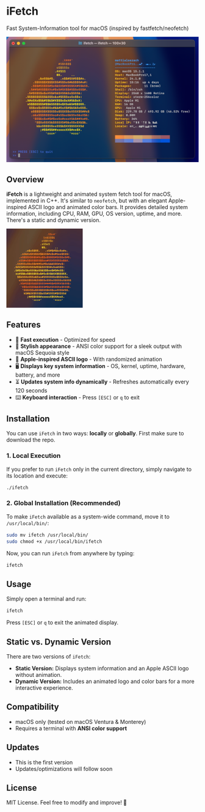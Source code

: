 # iFetch
Fast System-Information tool for macOS (inspired by fastfetch/neofetch)

<img src="img/terminal.png" alt="iFetch Screenshot" width="600">

## Overview
**iFetch** is a lightweight and animated system fetch tool for macOS, implemented in C++. It's similar to `neofetch`, but with an elegant Apple-inspired ASCII logo and animated color bars. It provides detailed system information, including CPU, RAM, GPU, OS version, uptime, and more. There's a static and dynamic version.

<img src="img/apple_logo_animated.gif" alt="iFetch Dynamic Screenshot" width="200">

## Features
- 🚀 **Fast execution** - Optimized for speed
- 🎨 **Stylish appearance** - ANSI color support for a sleek output with macOS Sequoia style
- 🍏 **Apple-inspired ASCII logo** - With randomized animation
- 🖥️ **Displays key system information** - OS, kernel, uptime, hardware, battery, and more
- ⏳ **Updates system info dynamically** - Refreshes automatically every 120 seconds
- ⌨️ **Keyboard interaction** - Press `[ESC]` or `q` to exit

## Installation
You can use `iFetch` in two ways: **locally** or **globally**.
First make sure to download the repo.

### 1. Local Execution
If you prefer to run `iFetch` only in the current directory, simply navigate to its location and execute:
```bash
./ifetch
```

### 2. Global Installation (Recommended)
To make `iFetch` available as a system-wide command, move it to `/usr/local/bin/`:
```bash
sudo mv ifetch /usr/local/bin/
sudo chmod +x /usr/local/bin/ifetch
```
Now, you can run `iFetch` from anywhere by typing:
```bash
ifetch
```

## Usage
Simply open a terminal and run:
```bash
ifetch
```
Press `[ESC]` or `q` to exit the animated display.

## Static vs. Dynamic Version
There are two versions of `iFetch`:
- **Static Version:** Displays system information and an Apple ASCII logo without animation.
- **Dynamic Version:** Includes an animated logo and color bars for a more interactive experience.

## Compatibility
- macOS only (tested on macOS Ventura & Monterey)
- Requires a terminal with **ANSI color support**

## Updates
- This is the first version
- Updates/optimizations will follow soon

## License
MIT License. Feel free to modify and improve! 🚀
